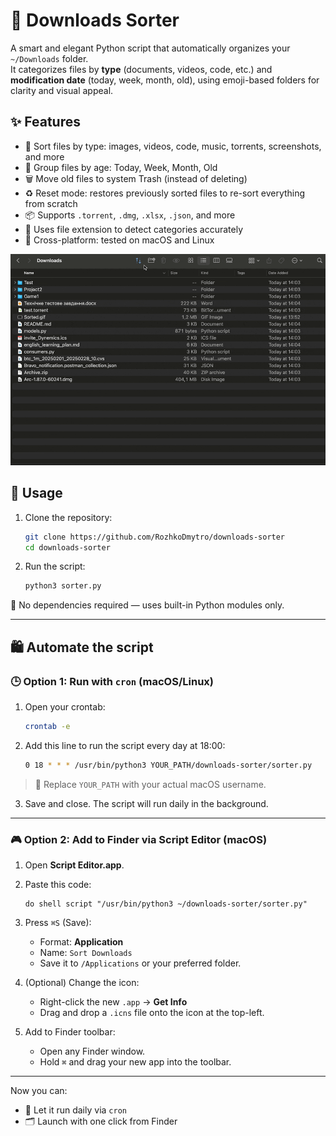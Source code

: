 # 📁 Downloads Sorter

A smart and elegant Python script that automatically organizes your `~/Downloads` folder.  
It categorizes files by **type** (documents, videos, code, etc.) and **modification date** (today, week, month, old), using emoji-based folders for clarity and visual appeal.

## ✨ Features

- 📌 Sort files by type: images, videos, code, music, torrents, screenshots, and more
- 📆 Group files by age: Today, Week, Month, Old
- 🗑 Move old files to system Trash (instead of deleting)
- ♻️ Reset mode: restores previously sorted files to re-sort everything from scratch
- 📦 Supports `.torrent`, `.dmg`, `.xlsx`, `.json`, and more
- 🧠 Uses file extension to detect categories accurately
- 🔧 Cross-platform: tested on macOS and Linux

![Example](source/Sorted.gif)

## 🚀 Usage

1. Clone the repository:
   ```bash
   git clone https://github.com/RozhkoDmytro/downloads-sorter
   cd downloads-sorter
   ```

2. Run the script:
   ```bash
   python3 sorter.py
   ```

📅 No dependencies required — uses built-in Python modules only.

---

## 🛍 Automate the script

### 🕒 Option 1: Run with `cron` (macOS/Linux)

1. Open your crontab:
   ```bash
   crontab -e
   ```

2. Add this line to run the script every day at 18:00:
   ```bash
   0 18 * * * /usr/bin/python3 YOUR_PATH/downloads-sorter/sorter.py
   ```

> 🔁 Replace `YOUR_PATH` with your actual macOS username.

3. Save and close. The script will run daily in the background.

---

### 🎮 Option 2: Add to Finder via Script Editor (macOS)

1. Open **Script Editor.app**.

2. Paste this code:
   ```applescript
   do shell script "/usr/bin/python3 ~/downloads-sorter/sorter.py"
   ```

3. Press `⌘S` (Save):
   - Format: **Application**
   - Name: `Sort Downloads`
   - Save it to `/Applications` or your preferred folder.

4. (Optional) Change the icon:
   - Right-click the new `.app` → **Get Info**
   - Drag and drop a `.icns` file onto the icon at the top-left.

5. Add to Finder toolbar:
   - Open any Finder window.
   - Hold `⌘` and drag your new app into the toolbar.

---

Now you can:
- 🔁 Let it run daily via `cron`
- 🗂 Launch with one click from Finder

